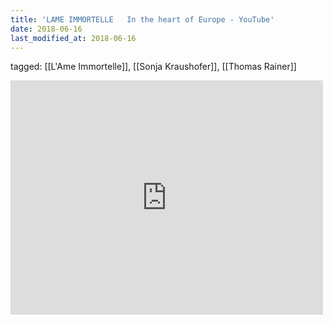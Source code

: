 ```yaml
---
title: 'LAME IMMORTELLE   In the heart of Europe - YouTube'
date: 2018-06-16
last_modified_at: 2018-06-16
---
```

tagged: [[L'Ame Immortelle]], [[Sonja Kraushofer]], [[Thomas Rainer]]
<iframe allow="accelerometer; autoplay; clipboard-write; encrypted-media; gyroscope; picture-in-picture" allowfullscreen="" frameborder="0" height="375" id="youtube_iframe" src="https://www.youtube.com/embed/_sLhIJX-CHg?feature=oembed&amp;enablejsapi=1&amp;origin=https://safe.txmblr.com&amp;wmode=opaque" width="500"></iframe>
